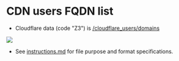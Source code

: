 # CDN users FQDN list

- Cloudflare data (code "Z3") is [/cloudflare_users/domains](../../cloudflare_users/domains)


![](../image/statg_now_zc.jpg)


- See [instructions.md](../../instructions.md) for file purpose and format specifications.
